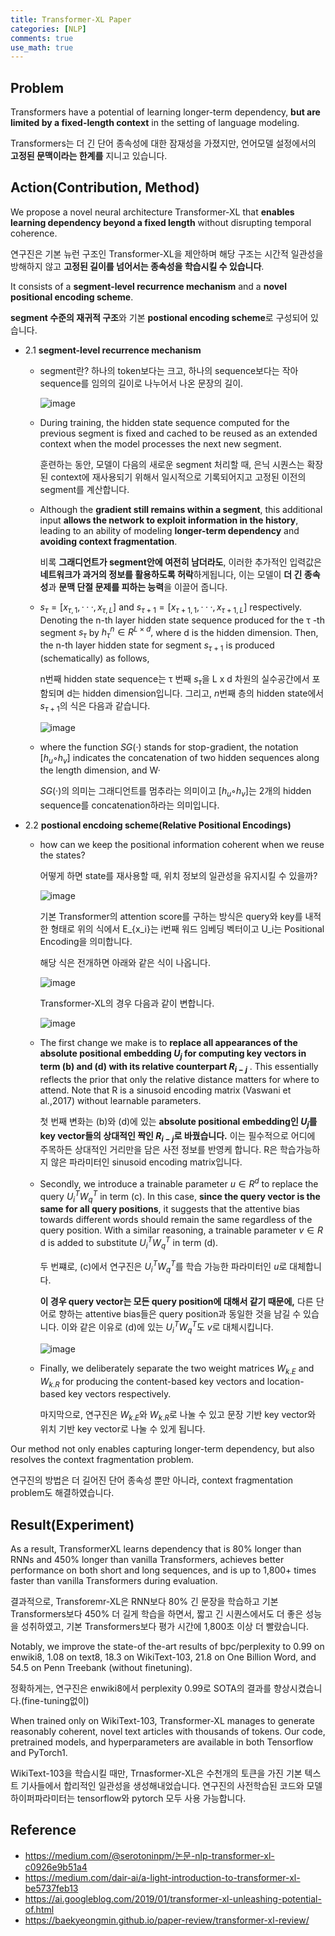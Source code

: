 ```yaml
---
title: Transformer-XL Paper
categories: [NLP]
comments: true
use_math: true
---
```




## Problem

Transformers have a potential of learning longer-term dependency, **but are limited by a fixed-length context** in the setting of language modeling.

Transformers는 더 긴 단어 종속성에 대한 잠재성을 가졌지만, 언어모델 설정에서의 **고정된 문맥이라는 한계를** 지니고 있습니다.



## Action(Contribution, Method)

We propose a novel neural architecture Transformer-XL that **enables learning dependency beyond a fixed length** without disrupting temporal coherence.

연구진은 기본 뉴런 구조인 Transformer-XL을 제안하며 해당 구조는 시간적 일관성을 방해하지 않고 **고정된 길이를 넘어서는 종속성을 학습시킬 수 있습니다**.

It consists of a **segment-level recurrence mechanism** and a **novel positional encoding scheme**.

**segment 수준의 재귀적 구조**와 기본 **postional encoding scheme**로 구성되어 있습니다.

- 2.1 **segment-level recurrence mechanism**

  - segment란? 하나의 token보다는 크고, 하나의 sequence보다는 작아 sequence를 임의의 길이로 나누어서 나온 문장의 길이.

    ![image](https://user-images.githubusercontent.com/51338268/163701520-780842ee-db3f-4f8a-a9cf-bc15e5eef5c2.png)

  - During training, the hidden state sequence computed for the previous segment is fixed and cached to be reused as an extended context when the model processes the next new segment.

    훈련하는 동안, 모델이 다음의 새로운 segment 처리할 때, 은닉 시퀀스는 확장된 context에 재사용되기 위해서 일시적으로 기록되어지고 고정된 이전의 segment를 계산합니다.

  - Although the **gradient still remains within a segment**, this additional input **allows the network to exploit information in the history**, leading to an ability of modeling **longer-term dependency** and **avoiding context fragmentation**.

    비록 **그래디언트가 segment안에 여전히 남더라도**, 이러한 추가적인 입력값은 **네트워크가 과거의 정보를 활용하도록 허락**하게됩니다, 이는 모델이 **더 긴 종속성**과 **문맥 단절 문제를 피하는 능력**을 이끌어 줍니다.

  - $s_τ = [x_{τ,1}, · · · , x_{τ,L}]$ and $s_{τ+1} = [x_{τ+1,1}, · · · , x_{τ+1,L}]$ respectively. Denoting the n-th layer hidden state sequence produced for the τ -th segment $s_τ$ by $h^n_τ ∈ R^{L×d},$ where d is the hidden dimension. Then, the n-th layer hidden state for segment $s_{τ+1}$ is produced (schematically) as follows,

    n번째 hidden state sequence는 τ 번째 $s_τ$을 L x d 차원의 실수공간에서 포함되며 d는 hidden dimension입니다. 그리고, $n$번째 층의 hidden state에서 $s_{τ+1}$의 식은 다음과 같습니다.

    ![image](https://user-images.githubusercontent.com/51338268/163701530-4165cf71-5b89-48de-b92e-0ed78df0f550.png)

  - where the function $SG(·)$ stands for stop-gradient, the notation $[h_u ◦ h_v]$ indicates the concatenation of two hidden sequences along the length dimension, and W·

    $SG(·)$의 의미는 그래디언트를 멈추라는 의미이고 $[h_u ◦ h_v]$는 2개의 hidden sequence를 concatenation하라는 의미입니다.

- 2.2 **postional encdoing scheme(Relative Positional Encodings)**

  - how can we keep the positional information coherent when we reuse the states?

    어떻게 하면 state를 재사용할 때, 위치 정보의 일관성을 유지시킬 수 있을까?

    ![image](https://user-images.githubusercontent.com/51338268/163702452-bf61909b-2079-473c-922c-7349fbf1bc7d.png)

    기본 Transformer의 attention score를 구하는 방식은 query와 key를 내적한 형태로 위의 식에서 E_{x_i}는 i번째 워드 임베딩 벡터이고 U_i는 Positional Encoding을 의미합니다.

    해당 식은 전개하면 아래와 같은 식이 나옵니다.

    ![image](https://user-images.githubusercontent.com/51338268/163702478-6c6fda2f-d522-4116-a017-922b3f9322af.png)

    Transformer-XL의 경우 다음과 같이 변합니다.

    ![image](https://user-images.githubusercontent.com/51338268/163702484-c0629218-f482-426a-b043-68cee21c9b8f.png)

  - The first change we make is to **replace all appearances of the absolute positional embedding $U_j$ for computing key vectors in term (b) and (d) with its relative counterpart $R_{i−j}$** . This essentially reflects the prior that only the relative distance matters for where to attend. Note that R is a sinusoid encoding matrix (Vaswani et al.,2017) without learnable parameters.

    첫 번째 변화는 (b)와 (d)에 있는 **absolute positional embedding인 $U_j$를 key vector들의 상대적인 짝인 $R_{i-j}$로 바꿨습니다.** 이는 필수적으로 어디에 주목하든 상대적인 거리만을 담은 사전 정보를 반영케 합니다. R은 학습가능하지 않은 파라미터인 sinusoid encoding matrix입니다.

  - Secondly, we introduce a trainable parameter $u ∈ R^d$ to replace the query $U^T_i W^T_q$ in term (c). In this case, **since the query vector is the same for all query positions**, it suggests that the attentive bias towards different words should remain the same regardless of the query position. With a similar reasoning, a trainable parameter $v ∈ R$ d is added to substitute $U^T_i W^T_q$ in term (d).

    두 번쨰로, (c)에서 연구진은 $U^T_i W^T_q$를 학습 가능한 파라미터인 $u$로 대체합니다.

    **이 경우 query vector는 모든 query position에 대해서 같기 때문에,** 다른 단어로 향하는 attentive bias들은 query position과 동일한 것을 남길 수 있습니다. 이와 같은 이유로 (d)에 있는 $U^T_i W^T_q$도 $v$로 대체시킵니다.

    ![image](https://user-images.githubusercontent.com/51338268/163702499-93d8c880-aca5-48aa-9a61-56093e23e19b.png)

  - Finally, we deliberately separate the two weight matrices $W_{k.E}$ and $W_{k.R}$ for producing the content-based key vectors and location-based key vectors respectively.

    마지막으로, 연구진은 $W_{k.E}$와 $W_{k.R}$로 나눌 수 있고 문장 기반 key vector와 위치 기반 key vector로 나눌 수 있게 됩니다.

Our method not only enables capturing longer-term dependency, but also resolves the context fragmentation problem.

연구진의 방법은 더 길어진 단어 종속성 뿐만 아니라, context fragmentation problem도 해결하였습니다.



## Result(Experiment)

As a result, TransformerXL learns dependency that is 80% longer than RNNs and 450% longer than vanilla Transformers, achieves better performance on both short and long sequences, and is up to 1,800+ times faster than vanilla Transformers during evaluation.

결과적으로, Transforemr-XL은 RNN보다 80% 긴 문장을 학습하고 기본 Transformers보다 450% 더 길게 학습을 하면서, 짧고 긴 시퀀스에서도 더 좋은 성능을 성취하였고, 기본 Transformers보다 평가 시간에 1,800초 이상 더 빨랐습니다.

Notably, we improve the state-of the-art results of bpc/perplexity to 0.99 on enwiki8, 1.08 on text8, 18.3 on WikiText-103, 21.8 on One Billion Word, and 54.5 on Penn Treebank (without finetuning).

정확하게는, 연구진은 enwiki8에서 perplexity 0.99로 SOTA의 결과를 향상시켰습니다.(fine-tuning없이)

When trained only on WikiText-103, Transformer-XL manages to generate reasonably coherent, novel text articles with thousands of tokens. Our code, pretrained models, and hyperparameters are available in both Tensorflow and PyTorch1.

WikiText-103을 학습시킬 때만, Trnasformer-XL은 수천개의 토큰을 가진 기본 텍스트 기사들에서 합리적인 일관성을 생성해내었습니다. 연구진의 사전학습된 코드와 모델 하이퍼파라미터는 tensorflow와 pytorch 모두 사용 가능합니다.



## Reference

- https://medium.com/@serotoninpm/논문-nlp-transformer-xl-c0926e9b51a4
- https://medium.com/dair-ai/a-light-introduction-to-transformer-xl-be5737feb13
- https://ai.googleblog.com/2019/01/transformer-xl-unleashing-potential-of.html
- https://baekyeongmin.github.io/paper-review/transformer-xl-review/
